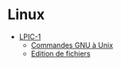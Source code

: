 # Linux

- [LPIC-1](./LPIC-1)
    - [Commandes GNU à Unix](./LPIC-1/commandes%20GNU%20à%20Unix)
    - [Edition de fichiers](./LPIC-1/edition%20de%20fichiers)